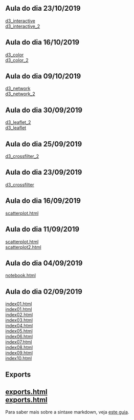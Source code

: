
## Aula do dia 23/10/2019

[d3_interactive](d3_interactive/index.html)<br>
[d3_interactive_2](d3_interactive_2/index.html)<br>

## Aula do dia 16/10/2019

[d3_color](d3_color/index.html)<br>
[d3_color_2](d3_color_2/index.html)<br>


## Aula do dia 09/10/2019
[d3_network](d3_network/index.html)<br>
[d3_network_2](d3_network_2/index.html)<br>

## Aula do dia 30/09/2019

[d3_leaflet_2](d3_leaflet_2/index.html)<br> 
[d3_leaflet](d3_leaflet/index.html)<br> 


## Aula do dia 25/09/2019

[d3_crossfilter_2](d3_crossfilter_2/index.html)<br> 


## Aula do dia 23/09/2019

[d3_crossfilter](d3_crossfilter/index.html)<br>
## Aula do dia 16/09/2019

[scatterplot.html](d3_update/scatterplot.html)<br>

## Aula do dia 11/09/2019 

[scatterplot.html](d3_scale/scatterplot.html)<br>
[scatterplot2.html](d3_scale/scatterplot2.html)<br>


## Aula do dia 04/09/2019

[notebook.html](d3_intro/notebook.html)<br>

## Aula do dia 02/09/2019
[index01.html](basic/index01.html)<br>
[index01.html](basic/index01.html)<br>
[index02.html](basic/index02.html)<br>
[index03.html](basic/index03.html)<br>
[index04.html](basic/index04.html)<br>
[index05.html](basic/index05.html)<br>
[index06.html](basic/index06.html)<br>
[index07.html](basic/index07.html)<br>
[index08.html](basic/index08.html)<br>
[index09.html](basic/index09.html)<br>
[index10.html](basic/index10.html)<br>

## Exports


[exports.html](arq/ceara.csv)<br>
[exports.html](arq/ceara_tsv.csv)<br>
---

Para saber mais sobre a sintaxe markdown, veja [este guia](https://guides.github.com/features/mastering-markdown/).
